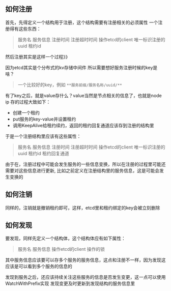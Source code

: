 ## 如何注册
首先，先得定义一个结构用于注册，这个结构需要有注册相关的必须属性
一个注册得有这些东西：

> 服务名
> 服务信息
> 注册时间
> 注册超时时间
> 操作etcd的client
> 唯一标识注册的uuid
> 租约id


然后注册其实是这样一个过程》》

因为etcd其实是个分布式的kv存储中间件
所以需要想好服务注册时候的key是啥？

> 一个比较好的key，例如 `**服务前缀/服务名称/uuid/**`


有了key之后，就是value存什么？value当然是节点相关的信息了，也就是node ip
存的过程大致如下：

* 创建一个租约
* put服务的key-value并设置租约
* 调用KeepAlive给租约续约，返回的租约回复通道应该存到注册的结构里

于是一个注册结构里应该有这些属性：

> 服务名
> 服务信息
> 注册时间
> 注册超时时间
> 操作etcd的client
> 唯一标识注册的uuid
> 租约id
> 租约回复通道

由于在，注册过程中可能会发生服务的一些信息变换，所以在注册的过程里可能还需要对这些信息进行更新,
比如之前定义在注册结构里的服务信息，这是可能会发生变换的


## 如何注销
同样的，注销就是撤销租约即可，这样，etcd里和租约绑定的key会被立刻删除



## 如何发现
要发现，同样先定义一个结构体，这个结构体应有如下属性：
> 服务名
> 服务信息
> 操作etcd的client
> 操作的锁

其中服务信息应该要可以存多个服务的服务信息，这点和注册不一样，因为发现这应该是可以看到多个服务的信息的

发现到服务之后，还应该持续关注这些服务的信息是否发生变更，这一点可以使用WatchWithPrefix实现
发现变更及时更新到发现结构的服务信息里
